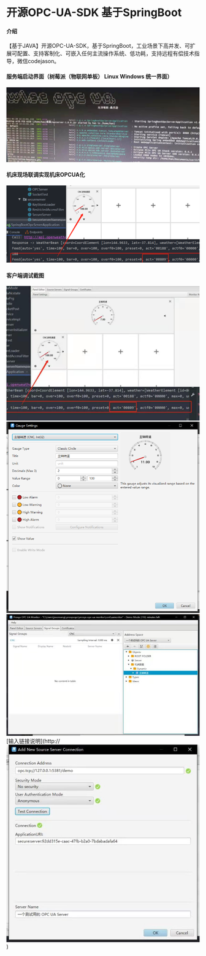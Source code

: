 # 开源OPC-UA-SDK 基于SpringBoot

#### 介绍
【基于JAVA】开源OPC-UA-SDK，基于SpringBoot，工业场景下高并发、可扩展可配置、支持客制化、可嵌入任何主流操作系统、低功耗，支持远程有偿技术指导，微信codejason。

#### 服务端启动界面（树莓派（物联网单板） Linux Windows 统一界面）
![服务端启动界面](/%E6%9C%8D%E5%8A%A1%E7%AB%AF%E6%88%AA%E5%9B%BE/%E5%BE%AE%E4%BF%A1%E6%88%AA%E5%9B%BE_20210222230220.png "在这里输入图片标题")
#### 机床现场联调实现机床OPCUA化
![实际数控机床联调界面](/%E6%9C%8D%E5%8A%A1%E7%AB%AF%E6%88%AA%E5%9B%BE/%E5%BE%AE%E4%BF%A1%E6%88%AA%E5%9B%BE_20210222230842.png "在这里输入图片标题")
#### 客户端调试截图
![输入图片说明](/%E5%AE%A2%E6%88%B7%E7%AB%AF%E8%B0%83%E8%AF%95%E6%88%AA%E5%9B%BE/%E5%BE%AE%E4%BF%A1%E5%9B%BE%E7%89%87_20210222230340.jpg "在这里输入图片标题")
![输入图片说明](/%E5%AE%A2%E6%88%B7%E7%AB%AF%E8%B0%83%E8%AF%95%E6%88%AA%E5%9B%BE/%E5%BE%AE%E4%BF%A1%E5%9B%BE%E7%89%87_20210222230344.png "在这里输入图片标题")
![输入图片说明](/%E5%AE%A2%E6%88%B7%E7%AB%AF%E8%B0%83%E8%AF%95%E6%88%AA%E5%9B%BE/%E5%BE%AE%E4%BF%A1%E5%9B%BE%E7%89%87_20210222230349.jpg "在这里输入图片标题")
[输入链接说明](http://![输入图片说明](/%E5%AE%A2%E6%88%B7%E7%AB%AF%E8%B0%83%E8%AF%95%E6%88%AA%E5%9B%BE/%E5%BE%AE%E4%BF%A1%E5%9B%BE%E7%89%87_20210222230353.jpg "在这里输入图片标题"))